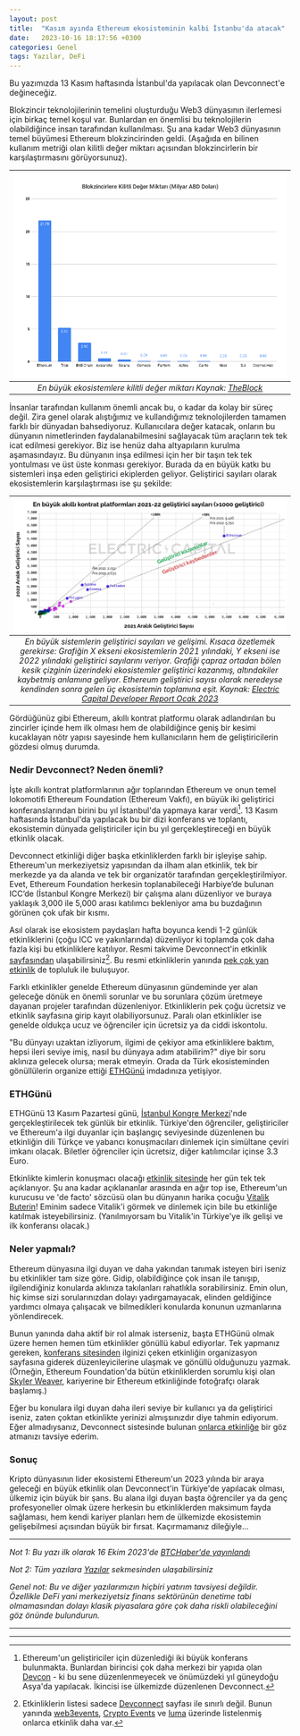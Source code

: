 ```yaml
---
layout: post
title:  "Kasım ayında Ethereum ekosisteminin kalbi İstanbu'da atacak"
date:   2023-10-16 18:17:56 +0300
categories: Genel
tags: Yazılar, DeFi
---
```



Bu yazımızda 13 Kasım haftasında İstanbul'da yapılacak olan Devconnect'e değineceğiz. 

Blokzincir teknolojilerinin temelini oluşturduğu Web3 dünyasının ilerlemesi için birkaç temel koşul var. Bunlardan en önemlisi bu teknolojilerin olabildiğince insan tarafından kullanılması. Şu ana kadar Web3 dünyasının temel büyümesi Ethereum blokzincirinden geldi. (Aşağıda en bilinen kullanım metriği olan kilitli değer miktarı açısından blokzincirlerin bir karşılaştırmasını görüyorsunuz). 

| ![l1-kilitli-miktar](/assets/L1-TVL_v2.png)|
|:--:| 
| *En büyük ekosistemlere kilitli değer miktarı Kaynak: [TheBlock](https://www.theblock.co/data/decentralized-finance/total-value-locked-tvl)*|

İnsanlar tarafından kullanım önemli ancak bu, o kadar da kolay bir süreç değil. Zira genel olarak alıştığımız ve kullandığımız teknolojilerden tamamen farklı bir dünyadan bahsediyoruz. Kullanıcılara değer katacak, onların bu dünyanın nimetlerinden faydalanabilmesini sağlayacak tüm araçların tek tek icat edilmesi gerekiyor. Biz ise henüz daha altyapıların kurulma aşamasındayız. Bu dünyanın inşa edilmesi için her bir taşın tek tek yontulması ve üst üste konması gerekiyor. Burada da en büyük katkı bu sistemleri inşa eden geliştirici ekiplerden geliyor. Geliştirici sayıları olarak ekosistemlerin karşılaştırması ise şu şekilde: 

| ![gelistirici-sayilari](/assets/electric_cap_dev_report_1st_grp_2022-v231014.png)|
|:--:| 
| *En büyük sistemlerin geliştirici sayıları ve gelişimi. Kısaca özetlemek gerekirse: Grafiğin X ekseni ekosistemlerin 2021 yılındaki, Y ekseni ise 2022 yılındaki geliştirici sayılarını veriyor. Grafiği çapraz ortadan bölen kesik çizginin üzerindeki ekosistemler geliştirici kazanmış, altındakiler kaybetmiş anlamına geliyor. Ethereum geliştirici sayısı olarak  neredeyse kendinden sonra gelen üç ekosistemin toplamına eşit.  Kaynak: [Electric Capital Developer Report Ocak 2023](https://www.developerreport.com/)*|

Gördüğünüz gibi Ethereum, akıllı kontrat platformu olarak adlandırılan bu zincirler içinde hem ilk olması hem de olabildiğince geniş bir kesimi kucaklayan nötr yapısı sayesinde hem kullanıcıların hem de geliştiricilerin gözdesi olmuş durumda. 

### Nedir Devconnect? Neden önemli?
İşte akıllı kontrat platformlarının ağır toplarından Ethereum ve onun temel lokomotifi Ethereum Foundation (Ethereum Vakfı), en büyük iki geliştirici konferanslarından birini bu yıl İstanbul'da yapmaya karar verdi[^1]. 13 Kasım haftasında İstanbul'da yapılacak bu bir dizi konferans ve toplantı, ekosistemin dünyada geliştiriciler için bu yıl gerçekleştireceği en büyük etkinlik olacak.

Devconnect etkinliği diğer başka etkinliklerden farklı bir işleyişe sahip. Ethereum'un merkeziyetsiz yapısından da ilham alan etkinlik, tek bir merkezde ya da alanda ve tek bir organizatör tarafından gerçekleştirilmiyor. Evet, Ethereum Foundation herkesin toplanabileceği Harbiye’de bulunan ICC’de (İstanbul Kongre Merkezi) bir çalışma alanı düzenliyor ve buraya yaklaşık 3,000 ile 5,000 arası katılımcı bekleniyor ama bu buzdağının görünen çok ufak bir kısmı. 

Asıl olarak ise ekosistem paydaşları hafta boyunca kendi 1-2 günlük etkinliklerini (çoğu ICC ve yakınlarında) düzenliyor ki toplamda çok daha fazla kişi bu etkinliklere katılıyor. Resmi takvime Devconnect'in etkinlik [sayfasından](https://devconnect.org/schedule) ulaşabilirsiniz[^2]. Bu resmi etkinliklerin yanında [pek çok yan etkinlik](https://cryptoevents.xyz/DevconnectWeek) de topluluk ile buluşuyor. 

Farklı etkinlikler genelde Ethereum dünyasının gündeminde yer alan geleceğe dönük en önemli sorunlar ve bu sorunlara çözüm üretmeye dayanan projeler tarafından düzenleniyor. Etkinliklerin pek çoğu ücretsiz ve etkinlik sayfasına girip kayıt olabiliyorsunuz. Paralı olan etkinlikler ise genelde oldukça ucuz ve öğrenciler için ücretsiz ya da ciddi iskontolu. 

"Bu dünyayı uzaktan izliyorum, ilgimi de çekiyor ama etkinliklere baktım, hepsi ileri seviye imiş, nasıl bu dünyaya adım atabilirim?" diye bir soru aklınıza gelecek olursa; merak etmeyin. Orada da Türk ekosisteminden gönüllülerin organize ettiği [ETHGünü](https://ethgunu.com/) imdadınıza yetişiyor. 

### ETHGünü
ETHGünü 13 Kasım Pazartesi günü, [İstanbul Kongre Merkezi](https://www.google.com/maps/place/Istanbul+Congress+Center/@41.0463638,28.9844293,17z/data=!4m7!3m6!1s0x14cab772bb39b717:0x5488375fff580b2d!8m2!3d41.0463638!4d28.9889354!15sCgxpY2MgaXN0YW5idWySARFjb25mZXJlbmNlX2NlbnRlcuABAA!16s%2Fm%2F0zn1_yz?shorturl=1)'nde gerçekleştirilecek tek günlük bir etkinlik. Türkiye'den öğrenciler, geliştiriciler ve Ethereum'a ilgi duyanlar için başlangıç seviyesinde düzenlenen bu etkinliğin dili Türkçe ve yabancı konuşmacıları dinlemek için simültane çeviri imkanı olacak. Biletler öğrenciler için ücretsiz, diğer katılımcılar içinse 3.3 Euro. 

Etkinlikte kimlerin konuşmacı olacağı [etkinlik sitesinde](https://ethgunu.com/) her gün tek tek açıklanıyor. Şu ana kadar açıklananlar arasında en ağır top ise, Ethereum'un kurucusu ve 'de facto' sözcüsü olan bu dünyanın harika çocuğu [Vitalik Buterin](https://twitter.com/VitalikButerin)! Eminim sadece Vitalik'i görmek ve dinlemek için bile bu etkinliğe katılmak isteyebilirsiniz. (Yanılmıyorsam bu Vitalik'in Türkiye'ye ilk gelişi ve ilk konferansı olacak.)

### Neler yapmalı?
Ethereum dünyasına ilgi duyan ve daha yakından tanımak isteyen biri iseniz bu etkinlikler tam size göre. Gidip, olabildiğince çok insan ile tanışıp, ilgilendiğiniz konularda aklınıza takılanları rahatlıkla sorabilirsiniz. Emin olun, hiç kimse sizi sorularınızdan dolayı yadırgamayacak, elinden geldiğince yardımcı olmaya çalışacak ve  bilmedikleri konularda konunun uzmanlarına yönlendirecek. 

Bunun yanında daha aktif bir rol almak isterseniz, başta ETHGünü olmak üzere hemen hemen tüm etkinlikler gönüllü kabul ediyorlar. Tek yapmanız gereken, [konferans sitesinden](https://devconnect.org/schedule) ilginizi çeken etkinliğin organizasyon sayfasına giderek düzenleyicilerine ulaşmak ve gönüllü olduğunuzu yazmak. (Örneğin, Ethereum Foundation'da bütün etkinliklerden sorumlu kişi olan [Skyler Weaver](https://twitter.com/skylar_eth), kariyerine bir Ethereum etkinliğinde fotoğrafçı olarak başlamış.)

Eğer bu konulara ilgi duyan daha ileri seviye bir kullanıcı ya da geliştirici iseniz, zaten çoktan etkinlikte yerinizi almışsınızdır diye tahmin ediyorum. Eğer almadıysanız, Devconnect sistesinde bulunan [onlarca etkinliğe](https://devconnect.org/schedule) bir göz atmanızı tavsiye ederim. 

### Sonuç
Kripto dünyasının lider ekosistemi Ethereum'un 2023 yılında bir araya geleceği en büyük etkinlik olan Devconnect'in Türkiye'de yapılacak olması, ülkemiz için büyük bir şans. Bu alana ilgi duyan başta öğrenciler ya da genç profesyoneller olmak üzere herkesin bu etkinliklerden maksimum fayda sağlaması, hem kendi kariyer planları hem de ülkemizde ekosistemin gelişebilmesi açısından büyük bir fırsat. Kaçırmamanız dileğiyle... 

---

*Not 1: Bu yazı ilk olarak 16 Ekim 2023'de [BTCHaber'de yayınlandı](https://www.btchaber.com/ekosistemin-kalbi-kasim-ayinda-istanbulda-atacak/)*

*Not 2: Tüm yazılara [Yazılar](/articles/) sekmesinden ulaşabilirsiniz*

*Genel not: Bu ve diğer yazılarımızın hiçbiri yatırım tavsiyesi değildir. Özellikle DeFi yani merkeziyetsiz finans sektörünün denetime tabi olmamasından dolayı klasik piyasalara göre çok daha riskli olabileceğini göz önünde bulundurun.*

---

[^1]: Ethereum'un geliştiriciler için düzenlediği iki büyük konferans bulunmakta. Bunlardan birincisi çok daha merkezi bir yapıda olan [Devcon](https://devcon.org/) - ki bu sene düzenlenmeyecek ve önümüzdeki yıl güneydoğu Asya'da yapılacak.  İkincisi ise ülkemizde düzenlenen Devconnect. 

[^2]: Etkinliklerin listesi sadece [Devconnect](https://devconnect.org/schedule) sayfası ile sınırlı değil. Bunun yanında [web3events](https://www.web3event.org/topic/5#Topic), [Crypto Events](https://cryptoevents.xyz/DevconnectWeek) ve [luma](https://lu.ma/devconnect) üzerinde listelenmiş onlarca etkinlik daha var.

---
